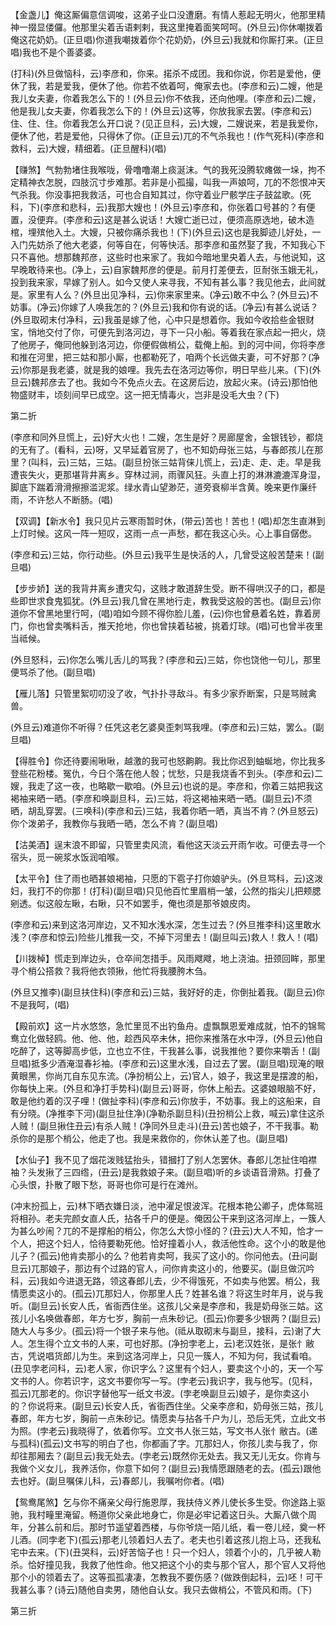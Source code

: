 <!-- { "loadSidebar": true } -->
【金盏儿】俺这厮偏意信调唆，这弟子业口没遭磨。有情人惹起无明火，他那里精神一掇显偻儸。他那里尖着舌语剌剌，我这里掩着面笑呵呵。(外旦云)你休嘲拨着俺这花奶奶。(正旦唱)你道我嘲拨着你个花奶奶，(外旦云)我就和你厮打来。(正旦唱)我也不是个善婆婆。

(打科)(外旦做恼科，云)李彦和，你来。掿杀不成团。我和你说，你若是爱他，便休了我，若是爱我，便休了他。你若不依着呵，俺家去也。(李彦和云)二嫂，他是我儿女夫妻，你着我怎么下的！(外旦云)你不依我，还向他哩。(李彦和云)二嫂，他是我儿女夫妻，你着我怎么下的！(外旦云)这等，你放我家去罢。(李彦和云)住、住、住。你着我怎么开口说？(见正旦科，云)大嫂，二嫂说来，若是我爱你，便休了他，若是爱他，只得休了你。(正旦云)兀的不气杀我也！(作气死科)(李彦和救科，云)大嫂，精细着。(正旦醒科)(唱)

【赚煞】气勃勃堵住我喉咙，骨噜噜潮上痰涎沫。气的我死没腾软瘫做一垛，拘不定精神衣怎脱，四肢沉寸步难那。若非是小孤撮，叫我一声娘呵，兀的不怨恨冲天气杀我。你没事把我救活，可也合自知其过，你守着业尸骸学庄子鼓盆歌。(死科，下)(李彦和悲科，云)我那大嫂也！(外旦云)李彦和，你张着口号甚的？有便置，没便弃。(李彦和云)这是甚么说话！大嫂亡逝已过，便须高原选地，破木造棺，埋殡他入土。大嫂，只被你痛杀我也！(下)(外旦云)这也是我脚迹儿好处，一入门先妨杀了他大老婆，何等自在，何等快活。那李彦和虽然娶了我，不知我心下只不喜他。想那魏邦彦，这些时也来家了。我如今暗地里央着人去，与他说知，这早晚敢待来也。(净上，云)自家魏邦彦的便是。前月打差便去，叵耐张玉娥无礼，投到我来家，早嫁了别人。如今又使人来寻我，不知有甚么事？我见他去，此间就是。家里有人么？(外旦出见净科，云)你来家里来。(净云)敢不中么？(外旦云)不妨事。(净云)你嫁了人唤我怎的？(外旦云)我和你有说的话。(净云)有甚么说话？(外旦取砌末付净科，云)我虽是嫁了他，心中只是想着你。我如今收拾些金银财宝，悄地交付了你，可便先到洛河边，寻下一只小船。等着我在家点起一把火，烧了他房子，俺同他躲到洛河边，你便假做梢公，载俺上船。到的河中间，你将李彦和推在河里，把三姑和那小厮，也都勒死了，咱两个长远做夫妻，可不好那？(净云)你那是我老婆，就是我的娘哩。我先去在洛河边等你，明日早些儿来。(下)(外旦云)魏邦彦去了也。我如今不免点火去。在这房后边，放起火来。(诗云)那怕他物盛财丰，顷刻间早已成空。这一把无情毒火，岂非是没毛大虫？(下)


第二折

(李彦和同外旦慌上，云)好大火也！二嫂，怎生是好？房廊屋舍，金银钱钞，都烧的无有了。(看科，云)呀，又早延着官房了，也不知奶母张三姑，与春郎孩儿在那里？(叫科，云)三姑，三姑。(副旦扮张三姑背俫儿慌上，云)走、走、走。早是我遭丧失火，更那堪背井离乡。穿林过涧，雨骤风狂。头直上打的淋淋漉漉浑身湿，脚底下踹着滑滑擦擦滥泥浆。绿水青山望渺茫，道旁衰柳半含黄。晚来更作廉纤雨，不许愁人不断肠。(唱)

【双调】【新水令】我只见片云寒雨暂时休，(带云)苦也！苦也！(唱)却怎生直淋到上灯时候。这风一阵一短叹，这雨一点一声愁，都在我这心头。心上事自僝僽。

(李彦和云)三姑，你行动些。(外旦云)我平生是快活的人，几曾受这般苦楚来！(副旦唱)

【步步娇】送的我背井离乡遭灾勾，这贱才敢道辞生受。断不得哄汉子的口，都是些即世求食鬼狐犹。(外旦云)我几曾在黑地行走，教我受这般的苦也。(副旦云)你道你不曾黑地里行呵，(唱)咱如今顾不得你脸儿羞，(云)你也曾悬着名姓，靠着房门，你也曾卖嘴料舌，推天抢地，你也曾挟着毡被，挑着灯球。(唱)可也曾半夜里当祗候。

(外旦怒科，云)你怎么嘴儿舌儿的骂我？(李彦和云)三姑，你也饶他一句儿，那里便骂杀了他。(副旦唱)

【雁儿落】只管里絮叨叨没了收，气扑扑寻敌斗。有多少家乔断案，只是骂贼禽兽。

(外旦云)难道你不听得？任凭这老乞婆臭歪刺骂我哩。(李彦和云)三姑，罢么。(副旦唱)

【得胜令】你还待要闹啾啾，越激的我可也怒齁齁。我比你迟到蚰蜒地，你比我多登些花粉楼。冤仇，今日个落在他人彀；忧愁，只是我烧香不到头。(李彦和云)二嫂，我走了这一夜，也略歇一歇咱。(外旦云)也说的是。李彦和，你着三姑把我这褐袖来晒一晒。(李彦和唤副旦科，云)三姑，将这褐袖来晒一晒。(副旦云)不须晒，胡乱穿罢。(三唤科)(李彦和云)三姑，我着你晒一晒，真当不肯？(外旦怒云)你个泼弟子，我教你与我晒一晒，怎么不肯？(副旦唱)

【沽美酒】逞末浪不即留，只管里卖风流，看他这天淡云开雨乍收。可便去寻一个宿头，觅一碗浆水饭润咱喉。

【太平令】住了雨也晒甚娘褐袖，只愿的下雹子打你娘驴头。(外旦骂科，云)这泼妇，我打不的你那！(打科)(副旦唱)只见他百忙里眉梢一皱，公然的指尖儿把颊腮剜透。似这般左瞅，右瞅，只不如罢手，俺也须是那爷娘皮肉。

(李彦和云)来到这洛河岸边，又不知水浅水深，怎生过去？(外旦推李科)这里敢水浅？(李彦和惊云)险些儿推我一交，不掉下河里去！(副旦叫云)救人！救人！(唱)

【川拨棹】慌走到岸边头，仓卒间怎措手。风雨飕飕，地上浇油。扭颈回眸，那里寻个梢公搭救？我将他衣领揪，他忙将我腰胯木刍。

(外旦又推李)(副旦扶住科)(李彦和云)三姑，我好好的走，你倒扯着我。(副旦云)你不是我呵，(唱)

【殿前欢】这一片水悠悠，急忙里觅不出钓鱼舟。虚飘飘恩爱难成就，怕不的锦鸳鸯立化做轻鸥。他、他、他，趁西风卒未休，把你来推落在水中浮，(外旦云)他自吃醉了，这等脚高步低，立也立不住，干我甚么事，说我推他？要你来嚼舌！(副旦唱)抵多少酒淹湿春衫袖。(李彦和云)这里水浅，自过去了罢。(副旦唱)现淹的眼黄眼黑，你尚兀自东见东流。(净扮梢公上，云)官人，娘子，我这里是摆渡的船，你每快上来。(外旦和净打手势科)(副旦云)哥哥，你休上船去。这婆娘眼脑不好，敢是他约着的汉子哩！(做扯李科)(李彦和云)你放手，不妨事。我上的这船来，自有分晓。(净推李下河)(副旦扯住净)(净勒杀副旦科)(丑扮梢公上救，喊云)拿住这杀人贼！(副旦揪住丑云)有杀人贼！(净同外旦走斗)(丑云)苦也娘子，不干我事。勒杀你的是那个梢公，他走了也。我是来救你的，你休认差了也。(副旦唱)

【水仙子】我不见了烟花泼贱猛抬头，错摑打了别人怎罢休。春郎儿怎扯住咱襟袖？头发揪了三四绺，(丑云)是我救娘子来。(副旦唱)听的乡谈语音滑熟。打叠了心头恨，扑散了眼下愁，哥哥也你可是行在滩州。

(冲末扮孤上，云)林下晒衣嫌日淡，池中濯足恨波浑。花根本艳公卿子，虎体鸳班将相孙。老夫完颜女直人氏，拈各千户的便是。俺因公干来到这洛河岸上，一簇人为甚么吵闹？兀的不是撑船的梢公，你怎么大惊小怪的？(丑云)大人不知，恰才一个人，把这个妇人，恰待要勒死他。恰好撞着小人，救活他性命。这个小的敢是他儿子？(孤云)他肯卖那小的么？他若肯卖呵，我买了这小的。你问他去。(丑问副旦云)兀那娘子，那边有个过路的官人，问你肯卖这小的，他要买。(副旦做沉吟科，云)我如今进退无路，领这春郎儿去，少不得饿死，不如卖与他罢。梢公，我情愿卖这小的。(孤云)兀那妇人，你那里人氏？姓甚名谁？将这生时年月，说与我听。(副旦云)长安人氏，省衙西住坐。这孩儿父亲是李彦和，我是奶母张三姑。这孩儿小名唤做春郎，年方七岁，胸前一点朱砂记。(孤云)你要多少银两？(副旦云)随大人与多少。(孤云)将一个银子来与他。(祗从取砌末与副旦，接科，云)谢了大人。怎生得个立文书的人来，可也好那。(净扮孛老上，云)老汉姓张，是张忄敝古，凭说唱货郎儿为生。来到这洛河岸上，只见一簇人，不知为何，我试看咱。(丑见孛老问科，云)老人家，你识字么？这里有个妇人，要卖这个小的，天一个写文书的人。你若识字，这文书要你写一写。(孛老云)我识字，我与他写。(见科，孤云)兀那老的。你识字替他写一纸文书波。(孛老唤副旦云)娘子，是你卖这小的？你说将来。(副旦云)长安人氏，省衙西住坐。父亲李彦和，奶母张三姑，孩儿春郎，年方七岁，胸前一点朱砂记。情愿卖与拈各千户为儿，恐后无凭，立此文书为照。(孛老云)我晓得了，依着你写。立文书人张三姑，写文书人张忄敝古。(递与孤科)(孤云)文书写的明白了也，你都画了字。兀那妇人，你孩儿卖与我了，你却往那厢去？(副旦云)我无处去。(孛老云)既然你无处去。我又无儿无女。你肯与我做个义女儿，我养活你，你意下如何？(副旦云)我情愿跟随老的去。(孤云)跟他去也好。(副旦嘱俫儿科，云)春郎儿，我嘱咐你者。(唱)

【鸳鸯尾煞】乞与你不痛亲父母行施恩厚，我扶侍义养儿使长多生受。你途路上驱驰，我村疃里淹留。畅道你父亲此地身亡，你是必牢记着这日头。大厮八做个周年，分甚么前和后。那时节遥望着西楼，与你爷烧一陌儿纸，看一卷儿经，奠一杯儿酒。(同孛老下)(孤云)那老儿领着妇人去了。老夫也引着这孩儿抱上马，还我私宅中去来。(下)(丑哭科，云)好苦恼子也！只一个妇人，领着个小的，几乎被人勒杀。恰好撞见我，我救了他性命。他又把这个小的卖与那个官人，那个官人又将他那个小的领着去了。这等孤孤凄凄，怎教我不要伤感？(做跌倒起科，云)呸！可干我甚么事？(诗云)随他自卖男，随他自认女。我只去做梢公，不管风和雨。(下)


第三折

